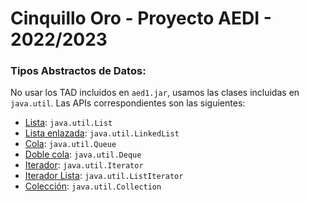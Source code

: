 # Cinquillo Oro - Proyecto AEDI - 2022/2023


### Tipos Abstractos de Datos:
No usar los TAD incluídos en `aed1.jar`, usamos las clases incluidas en `java.util`. Las APIs correspondientes son las siguientes:
- [Lista](https://docs.oracle.com/javase/8/docs/api/java/util/List.html): `java.util.List`
- [Lista enlazada](https://docs.oracle.com/javase/8/docs/api/java/util/LinkedList.html): `java.util.LinkedList`
- [Cola](https://docs.oracle.com/javase/8/docs/api/java/util/Queue.html): `java.util.Queue`
- [Doble cola](https://docs.oracle.com/javase/8/docs/api/java/util/Deque.html): `java.util.Deque`
- [Iterador](https://docs.oracle.com/javase/8/docs/api/java/util/Iterator.html): `java.util.Iterator`
- [Iterador Lista](https://docs.oracle.com/javase/8/docs/api/java/util/ListIterator.html): `java.util.ListIterator`
- [Colección](https://docs.oracle.com/javase/8/docs/api/java/util/Collection.html): `java.util.Collection`
